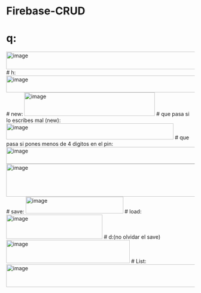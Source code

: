 # Firebase-CRUD
# q:
<img width="651" height="47" alt="image" src="https://github.com/user-attachments/assets/12f05de1-439f-46e2-89d3-85a4a4486834" />
# h:
<img width="1000" height="45" alt="image" src="https://github.com/user-attachments/assets/a385d29d-b78d-4a7e-991a-80f6346684c5" />
# new:
<img width="349" height="63" alt="image" src="https://github.com/user-attachments/assets/7c827f74-f83a-40ab-a5ec-2677eb3b50cb" />
# que pasa si lo escribes mal (new):
<img width="447" height="43" alt="image" src="https://github.com/user-attachments/assets/de28566c-78b0-49cf-99d9-0802dc881ab7" />
# que pasa si pones menos de 4 digitos en el pin:
<img width="618" height="45" alt="image" src="https://github.com/user-attachments/assets/ca9a5c7f-1017-4972-8717-4078b8efcbee" />
<img width="737" height="88" alt="image" src="https://github.com/user-attachments/assets/362b5423-85b6-4a6f-ae78-19ecd3f2e9cd" />
# save:
<img width="261" height="45" alt="image" src="https://github.com/user-attachments/assets/c504775d-4bb7-4d36-8dda-dbb3f8b22b90" />
# load:
<img width="257" height="65" alt="image" src="https://github.com/user-attachments/assets/2c4d78d3-5125-45e8-9a4b-cb834e2f7122" />
# d:(no olvidar el save)
<img width="330" height="62" alt="image" src="https://github.com/user-attachments/assets/69f174db-d763-47f1-8b72-ac557add3367" />
# List: 
<img width="639" height="61" alt="image" src="https://github.com/user-attachments/assets/1c6fcd74-63c3-41b4-8cd8-792cfb299c30" />







